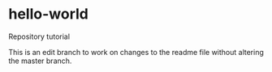 # hello-world
Repository tutorial

This is an edit branch to work on changes to the readme file without altering the master branch.
